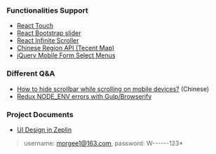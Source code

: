 ### Functionalities Support
* [React Touch](https://github.com/phil303/react-touch)
* [React Bootstrap slider](https://github.com/brownieboy/react-bootstrap-slider)
* [React Infinite Scroller](https://cassetterocks.github.io/react-infinite-scroller/)
* [Chinese Region API (Tecent Map)](http://lbs.qq.com/webservice_v1/guide-region.html)
* [jQuery Mobile Form Select Menus](https://www.w3schools.com/jquerymobile/jquerymobile_form_select.asp)

### Different Q&A
* [How to hide scrollbar while scrolling on mobile devices?](https://segmentfault.com/q/1010000005758786) (Chinese)
* [Redux NODE_ENV errors with Gulp/Browserify](http://stackoverflow.com/questions/40881633/redux-node-env-errors-with-gulp-browserify)

### Project Documents
* [UI Design in Zeplin](https://app.zeplin.io/project.html#pid=5885d0a71a7ebf6979c44b43&sid=58878546ed924a795ded73e1)
> username: morgee1@163.com, password: W------123*
